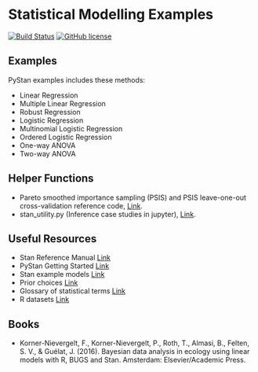 # Statistical Modelling Examples

[![Build Status](https://travis-ci.org/mrtkp9993/Statistical-Modelling-Examples.svg?branch=master)](https://travis-ci.org/mrtkp9993/Statistical-Modelling-Examples)
[![GitHub license](https://img.shields.io/github/license/mrtkp9993/Statistical-Modelling-Examples.svg)](https://github.com/mrtkp9993/Statistical-Modelling-Examples/blob/master/LICENSE)

## Examples

PyStan examples includes these methods:

* Linear Regression
* Multiple Linear Regression
* Robust Regression
* Logistic Regression
* Multinomial Logistic Regression
* Ordered Logistic Regression
* One-way ANOVA
* Two-way ANOVA

## Helper Functions

* Pareto smoothed importance sampling (PSIS) and PSIS leave-one-out cross-validation reference code, [Link](https://github.com/avehtari/PSIS).
* stan_utility.py (Inference case studies in jupyter), [Link](https://github.com/betanalpha/jupyter_case_studies).

## Useful Resources

* Stan Reference Manual [Link](https://github.com/stan-dev/stan/releases/download/v2.17.0/stan-reference-2.17.0.pdf)
* PyStan Getting Started [Link](https://pystan.readthedocs.io/en/latest/getting_started.html)
* Stan example models [Link](https://github.com/stan-dev/example-models/tree/master/misc)
* Prior choices [Link](https://github.com/stan-dev/stan/wiki/Prior-Choice-Recommendations)
* Glossary of statistical terms [Link](https://www.stat.berkeley.edu/~stark/SticiGui/Text/gloss.htm)
* R datasets [Link](https://vincentarelbundock.github.io/Rdatasets/datasets.html)

## Books

* Korner-Nievergelt, F., Korner-Nievergelt, P., Roth, T., Almasi, B., Felten, S. V., & Guélat, J. (2016). Bayesian data analysis in ecology using linear models with R, BUGS and Stan. Amsterdam: Elsevier/Academic Press.

